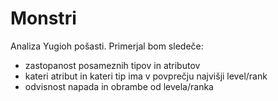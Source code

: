 ﻿# Monstri
Analiza Yugioh pošasti. Primerjal bom sledeče:

- zastopanost posameznih tipov in atributov
- kateri atribut in kateri tip ima v povprečju najvišji level/rank
- odvisnost napada in obrambe od levela/ranka